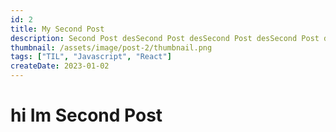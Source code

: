 ```yaml
---
id: 2
title: My Second Post
description: Second Post desSecond Post desSecond Post desSecond Post des Second Post desSecond Post desSecond Post des Second Post desSecond Post desSecond Post desSecond Post desSecond Post des Second Post desSecond Post des
thumbnail: /assets/image/post-2/thumbnail.png
tags: ["TIL", "Javascript", "React"]
createDate: 2023-01-02
---
```


# hi Im Second Post
